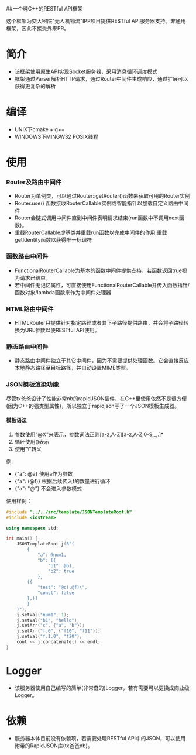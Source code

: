 ##一个纯C++的RESTful API框架

这个框架为交大密院"无人机物流"IPP项目提供RESTful API服务器支持。非通用框架，因此不接受外来PR。

# 简介

* 该框架使用原生API实现Socket服务器，采用消息循环调度模式
* 框架通过Parser解析HTTP请求，通过Router中间件生成响应，通过扩展可以获得更复杂的解析

# 编译

* UNIX下cmake + g++
* WINDOWS下MINGW32 POSIX线程

# 使用

### Router及路由中间件

* Router为单例类，可以通过Router::getRouter()函数来获取可用的Router实例
* Router.use() 函数接收RouterCallable实例或智能指针以加载自定义路由中间件
* Router会链式调用中间件直到中间件表明请求结束(run函数中不调用next函数)。
* 重载RouterCallable虚基类并重载run函数以完成中间件的作用;重载getIdentity函数以获得唯一标识符

### 函数路由中间件

* FunctionalRouterCallable为基本的函数中间件提供支持，若函数返回true视为请求已结束。
* 若中间件无记忆属性，可直接使用FunctionalRouterCallable并传入函数指针/函数对象/lambda函数来作为中间件处理器

### HTML路由中间件

* HTMLRouter只提供针对指定路径或者其下子路径提供路由，并会将子路径转换为URL参数以便RESTful API使用。

### 静态路由中间件

* 静态路由中间件独立于其它中间件，因为不需要提供处理函数。它会直接反应本地静态路径至目标路径，并自动设置MIME类型。

### JSON模板渲染功能
尽管tx爸爸设计了性能非常nb的rapidJSON插件，在C++里使用依然不是很方便(因为C++的强类型属性)，所以独立于rapidjson写了一个JSON模板生成器。


#### 模板语法
 1. 参数使用"@X"来表示，参数词法正则[a-z,A-Z][a-z,A-Z,0-9,_,.]*
 2. 循环使用()表示
 3. 使用"\\"转义
 
 例:
 * {"a": @a}  使用a作为参数
 * {"a": (@f)}  根据后续传入f的数量进行循环
 * {"a": "\@"}  不会进入参数模式

使用样例：
~~~~~~cpp
#include "../../src/template/JSONTemplateRoot.h"
#include <iostream>

using namespace std;

int main() {
    JSONTemplateRoot j(R"(
        {
            "a": @num1,
            "b": [{
                "b1": @b1,
                "b2": true
            },
        ({
            "test": "@c(.@f)\",
            "const": false
        },)]
        }
    )");
    j.setVal("num1", 1);
    j.setVal("b1", "hello");
    j.setArr("c", {"a", "b"});
    j.setArr("f.0", {"f10", "f11"});
    j.setVal("f.1.0", "f20");
    cout << j.concatenate() << endl;
}
~~~~~~
# Logger

* 该服务器使用自己编写的简单(非常蠢的)Logger，若有需要可以更换成商业级Logger。

# 依赖

* 服务器本体目前没有依赖项，若需要处理RESTful API中的JSON，可以使用附带的RapidJSON库(tx爸爸nb)。